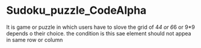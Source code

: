 # Sudoku_puzzle_CodeAlpha
It is game or puzzle in which users have to slove the grid of 4*4 or 6*6 or 9*9 depends o their choice.
the condition is this sae element should not appea in same row or column

